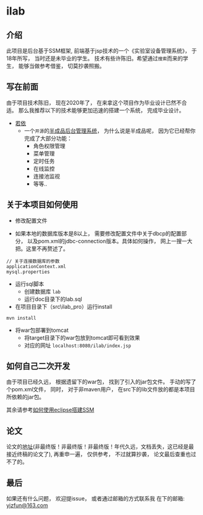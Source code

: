 # ilab

## 介绍
此项目是后台基于SSM框架, 前端基于jsp技术的一个《实验室设备管理系统》， 于18年所写， 当时还是未毕业的学生。 技术有些许陈旧。希望通过`搜索`而来的学生， 能够当做参考借鉴， 切莫抄袭照搬。

## 写在前面
由于项目技术陈旧， 现在2020年了， 在来拿这个项目作为毕业设计已然不合适。 那么我推荐以下的技术能够更加迅速的搭建一个系统， 完成毕业设计。

- [若依](https://gitee.com/y_project/RuoYi/)
  * 一个`开源`的[半成品后台管理系统](https://gitee.com/y_project/RuoYi/)， 为什么说是半成品呢， 因为它已经帮你完成了大部分功能：
    - 角色权限管理
    - 菜单管理
    - 定时任务
    - 在线监控
    - 连接池监视
    - 等等..

## 关于本项目如何使用

- 修改配置文件
 * 如果本地的数据库版本是8以上， 需要修改配置文件中关于dbcp的配置部分， 以及pom.xml的jdbc-connection版本。具体如何操作， 网上一搜一大把。这里不再赘述了。
```
// 关于连接数据库的参数
applicationContext.xml
mysql.properties
```
- 运行sql脚本
  * 创建数据库 `lab`
  * 运行doc目录下的lab.sql
- 在项目目录下（src\ilab_pro）运行install
```
mvn install
```
- 将war包部署到tomcat
  * 将target目录下的war包放到tomcat即可看到效果
  * 对应的网址 `localhost:8080/ilab/index.jsp`

## 如何自己二次开发
由于项目已经久远， 根据遗留下的war包， 找到了引入的jar包文件。 手动的写了个pom.xml文件， 同时， 对于非maven用户， 在src下的lib文件放的都是本项目所依赖的jar包。

其余请参考[如何使用eclipse搭建SSM](https://blog.csdn.net/luffysk/article/details/81608973)

## 论文
论文的[地址](https://github.com/lovemyhan/ilab/blob/master/doc/SSM%E6%A1%86%E6%9E%B6%E4%B8%8B%E7%9A%84%E5%AE%9E%E9%AA%8C%E5%AE%A4%E7%AE%A1%E7%90%86%E7%B3%BB%E7%BB%9F-3%E7%A8%BF.docx)(非最终版！非最终版！非最终版！年代久远，文档丢失，这已经是最接近终稿的论文了), 再重申一遍， 仅供参考， 不过就算抄袭， 论文最后查重也过不了的。

## 最后
如果还有什么问题， 欢迎提issue， 或者通过邮箱的方式联系我
在下的邮箱: yjzfun@163.com
